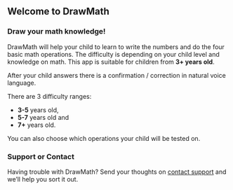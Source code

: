 ## Welcome to DrawMath

### Draw your math knowledge!

DrawMath will help your child to learn to write the numbers and do the four basic math operations. The difficulty is depending on your child level and knowledge on math. This app is suitable for children from **3+ years old**.

After your child answers there is a confirmation / correction in natural voice language.

There are 3 difficulty ranges: 
- **3-5** years old, 
- **5-7** years old and 
- **7+** years old.

You can also choose which operations your child will be tested on.

### Support or Contact

Having trouble with DrawMath? Send your thoughts on [contact support](mailto:hpappinfo@gmail.com) and we’ll help you sort it out.
